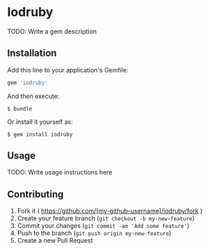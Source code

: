 # Iodruby

TODO: Write a gem description

## Installation

Add this line to your application's Gemfile:

```ruby
gem 'iodruby'
```

And then execute:

    $ bundle

Or install it yourself as:

    $ gem install iodruby

## Usage

TODO: Write usage instructions here

## Contributing

1. Fork it ( https://github.com/[my-github-username]/iodruby/fork )
2. Create your feature branch (`git checkout -b my-new-feature`)
3. Commit your changes (`git commit -am 'Add some feature'`)
4. Push to the branch (`git push origin my-new-feature`)
5. Create a new Pull Request
